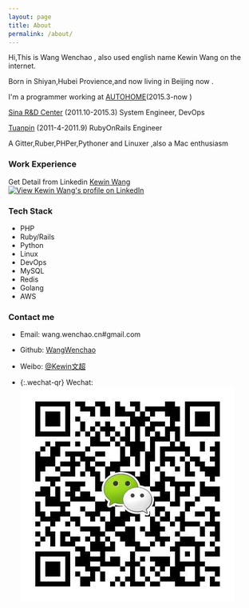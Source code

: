 ```yaml
---
layout: page
title: About
permalink: /about/
---
```


Hi,This is  Wang Wenchao , also used english name  Kewin Wang on the internet.

Born in Shiyan,Hubei Provience,and now  living in Beijing now .

I'm a programmer working at [AUTOHOME](http://autohome.com.cn)(2015.3-now )  

[Sina R&D Center](http://sina.com.cn) (2011.10-2015.3) System Engineer, DevOps 

[Tuanpin](http://tuanpin.com) (2011-4-2011.9) RubyOnRails Engineer

A Gitter,Ruber,PHPer,Pythoner and Linuxer ,also a Mac enthusiasm

### Work Experience

Get Detail from Linkedin [ Kewin Wang ](https://www.linkedin.com/profile/view?id=108191127)
<a href="http://cn.linkedin.com/in/kewinwang">
<img src="https://static.licdn.com/scds/common/u/img/webpromo/btn_myprofile_160x33.png" width="160" height="33" border="0" alt="View Kewin Wang's profile on LinkedIn">
</a>

### Tech Stack
- PHP
- Ruby/Rails 
- Python 
- Linux
- DevOps
- MySQL 
- Redis 
- Golang 
- AWS 

### Contact me

- Email: wang.wenchao.cn#gmail.com  

- Github: [WangWenchao](https://github.com/WangWenchao) 

- Weibo: [@Kewin文超](http://weibo.com/kewinwangcn)

- {:.wechat-qr}
  Wechat: ![kewin_wang](https://raw.githubusercontent.com/WangWenchao/wangwenchao.github.io/master/images/Wechat-QR.png)

